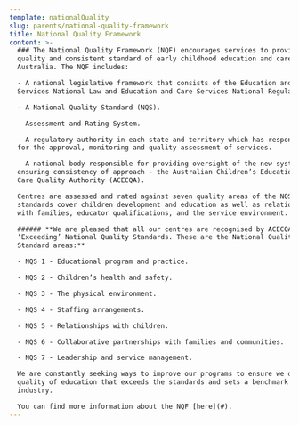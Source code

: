 ```yaml
---
template: nationalQuality
slug: parents/national-quality-framework
title: National Quality Framework
content: >-
  ### The National Quality Framework (NQF) encourages services to provide a high
  quality and consistent standard of early childhood education and care across
  Australia. The NQF includes:

  - A national legislative framework that consists of the Education and Care
  Services National Law and Education and Care Services National Regulations.

  - A National Quality Standard (NQS).

  - Assessment and Rating System.

  - A regulatory authority in each state and territory which has responsibility
  for the approval, monitoring and quality assessment of services.

  - A national body responsible for providing oversight of the new system and
  ensuring consistency of approach - the Australian Children’s Education and
  Care Quality Authority (ACECQA).

  Centres are assessed and rated against seven quality areas of the NQS. The
  standards cover children development and education as well as relationships
  with families, educator qualifications, and the service environment.

  ###### **We are pleased that all our centres are recognised by ACECQA as
  ‘Exceeding’ National Quality Standards. These are the National Quality
  Standard areas:**

  - NQS 1 - Educational program and practice.

  - NQS 2 - Children’s health and safety.

  - NQS 3 - The physical environment.

  - NQS 4 - Staffing arrangements.

  - NQS 5 - Relationships with children.

  - NQS 6 - Collaborative partnerships with families and communities.

  - NQS 7 - Leadership and service management.

  We are constantly seeking ways to improve our programs to ensure we deliver a
  quality of education that exceeds the standards and sets a benchmark for the
  industry.

  You can find more information about the NQF [here](#).
---
```


